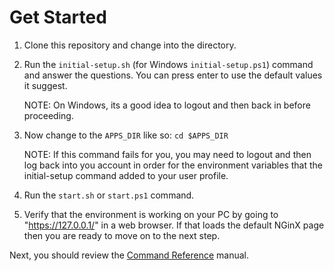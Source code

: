 # Get Started

1. Clone this repository and change into the directory.

2. Run the `initial-setup.sh` (for Windows `initial-setup.ps1`) command and
   answer the questions. You can press enter to use the default values it 
   suggest.

   NOTE: On Windows, its a good idea to logout and then back in before 
         proceeding.
3. Now change to the `APPS_DIR` like so: `cd $APPS_DIR`

   NOTE: If this command fails for you, you may need to logout and then log
         back into you account in order for the environment variables that the
         initial-setup command added to your user profile.

5. Run the `start.sh` or `start.ps1` command.

6. Verify that the environment is working on your PC by going to 
   "https://127.0.0.1/" in a web browser. If that loads the default NGinX page
   then you are ready to move on to the next step.

Next, you should review the [Command Reference](command-reference.md) manual.